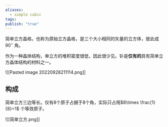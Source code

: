 ```yaml
---
aliases:
  - simple cubic
tags: 
publish: "true"
---
```


简单立方晶格，也称为原始立方晶格，是三个大小相同的矢量的立方体，彼此成 $90^{\circ}$ 角。

作为一种晶体结构，单立方的堆积密度很低，因此很少见。钋是**仅有的**具有简单立方晶体结构的材料之一。

![[Pasted image 20220928211114.png]]

## 构成

简单立方三边等长。仅有8个原子占据于8个角，实际只占用$8\times \frac{1}{8}=1$ 个等效原子。

![[简单立方.png]]
